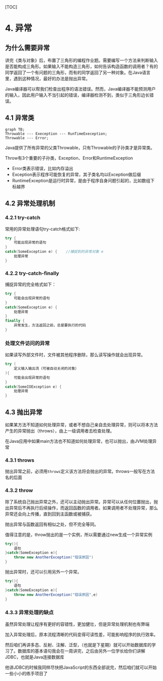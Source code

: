 [TOC]

# 4. 异常

## 为什么需要异常

讲完《类与对象》后，布置了三角形的编程作业题。需要编写一个方法来判断输入是否能构成三角形。如果输入不能构造三角形，如何告诉构造函数的调用者？有的同学返回了一个有问题的三角形，而有的同学返回了另一种对象。在Java语言里，遇到这种情况，最好的办法是抛出异常。

Java编译器可以帮我们检查出程序的语法错误。然而，Java编译器不能预测用户的输入，因此用户输入不当引起的错误，编译器检测不到，类似于三角形边长错误。

## 4.1 异常类

```mermaid
graph TB;
Throwable --- Exeception --- RunTimeExeception;
Throwable --- Error;
```

Java提供了所有异常的父类Throwable，只有Throwable的子孙类才是异常类。

Throw有3个重要的子孙类，Exception、Error和RuntimeException

* Error类表示错误，比如内存溢出
* Exception表示程序可能恢复的异常，其子类名均以Exception做后缀
* RuntimeException是运行时异常，是由于程序自身问题引起的，比如数组下标越界



## 4.2 异常处理机制

### 4.2.1 try-catch

常用的异常处理语句try-catch格式如下:

```java
try {
	可能出现异常的语句
}
catch(SomeException e) {	//捕捉到的异常对象 e
    处理异常
}
```

### 4.2.2 try-catch-finally

捕捉异常的完全格式如下：

```java
try {
    可能会出现异常的语句
}
catch(SomeException e) {
    处理异常
}
finally {
    异常发生，方法返回之前，总是要执行的代码
}
```

### 处理文件访问的异常

如果读写外部文件时，文件被其他程序删除，那么读写操作就会出现异常。

```java
try (
    定义输入输出流（可被自动关闭的对象）
){
    可能会出现异常的语句
}
catch(SomeIOException e) {
    处理异常
}
```

## 4.3 抛出异常

如果某方法不知道如何处理异常，或者不想自己亲自去处理异常，则可以将本方法产生的异常抛出（throws），由上一级调用者去检查处理。

在Java应用中如果main方法也不知道如何处理异常，也可以抛出，由JVM处理异常


### 4.3.1 throws

抛出异常之前，必须用`throws`定义该方法将会抛出的异常。throws一般写在方法名的后面

### 4.3.2 throw

除了系统自己抛出异常之外，还可以主动抛出异常。异常可以从任何位置抛出，抛出异常后不再执行后续操作，而返回函数的调用者。如果调用者不处理异常，那么异常还会向上传播，直到回到主函数或被捕获。

抛出异常与函数返回有相似之处，但不完全等同。

值得注意的是，throw抛出的是一个实例，所以需要通过new生成一个异常实例
```java
try(){
    语句
}catch(SomeException e){
    throw new AnotherException("错误原因")
}
```

抛出异常时，还可以引用另外一个异常。
```java
try(){
    语句
}catch(SomeException e){
    throw new AnotherException("错误原因",e)
}
```



### 4.3.3 异常处理的缺点

虽然异常处理让程序有更好的容错性，更加健壮，但是异常处理机制也有弊端

加入异常处理后，原本流程清晰的代码变得可读性差，可能影响程序的执行效率。





然后咱们再讲多态、反射、注解、泛型，（也就是下星期）就可以开始数据库的学习了。数据库的基本语句我会在一周讲完，之后由另外一位学长给你们讲解JDBC，也就是Java连接数据库

他讲JDBC的时候我同样尽快把JavaScript的东西全部说完，然后咱们就可以开始一些小小的练手项目了